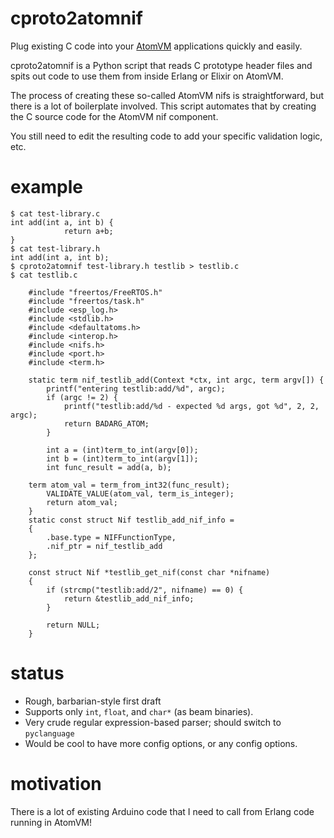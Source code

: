 cproto2atomnif
==============

Plug existing C code into your [AtomVM](https://github.com/bettio/AtomVM) applications quickly and easily.

cproto2atomnif is a Python script that reads C prototype header files and spits
out code to use them from inside Erlang or Elixir on AtomVM.

The process of creating these so-called AtomVM nifs is straightforward,
but there is a lot of boilerplate involved. This script automates that by
creating the C source code for the AtomVM nif component.

You still need to edit the resulting code to add your specific validation
logic, etc.

# example

```
$ cat test-library.c
int add(int a, int b) {
	        return a+b;
}
$ cat test-library.h
int add(int a, int b);
$ cproto2atomnif test-library.h testlib > testlib.c
$ cat testlib.c

    #include "freertos/FreeRTOS.h"
    #include "freertos/task.h"
    #include <esp_log.h>
    #include <stdlib.h>
    #include <defaultatoms.h>
    #include <interop.h>
    #include <nifs.h>
    #include <port.h>
    #include <term.h>

    static term nif_testlib_add(Context *ctx, int argc, term argv[]) {
        printf("entering testlib:add/%d", argc); 
        if (argc != 2) {
            printf("testlib:add/%d - expected %d args, got %d", 2, 2, argc);
            return BADARG_ATOM;
        }
        
        int a = (int)term_to_int(argv[0]);
        int b = (int)term_to_int(argv[1]);
        int func_result = add(a, b);
       
	term atom_val = term_from_int32(func_result);
        VALIDATE_VALUE(atom_val, term_is_integer);
        return atom_val;
    }
    static const struct Nif testlib_add_nif_info = 
    {
        .base.type = NIFFunctionType,
        .nif_ptr = nif_testlib_add
    };

    const struct Nif *testlib_get_nif(const char *nifname)
    {
        if (strcmp("testlib:add/2", nifname) == 0) {
            return &testlib_add_nif_info;
        }

        return NULL;
    }

```

# status

- Rough, barbarian-style first draft
- Supports only `int`, `float`, and `char*` (as beam binaries).
- Very crude regular expression-based parser; should switch to `pyclanguage`
- Would be cool to have more config options, or any config options.

# motivation

There is a lot of existing Arduino code that I need to call from Erlang code
running in AtomVM!


